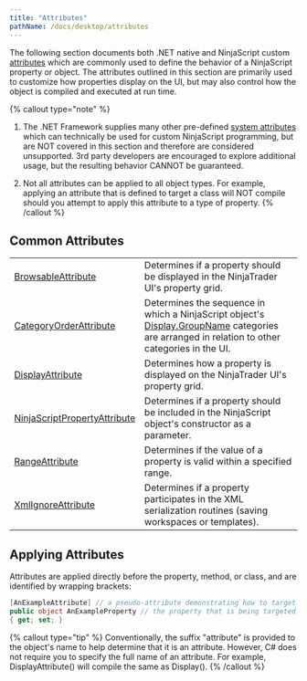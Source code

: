 ```yaml
---
title: "Attributes"
pathName: /docs/desktop/attributes
---
```


The following section documents both .NET native and NinjaScript custom [attributes](https://msdn.microsoft.com/en-us/library/5x6cd29c(v=vs.110).aspx) which are commonly used to define the behavior of a NinjaScript property or object. The attributes outlined in this section are primarily used to customize how properties display on the UI, but may also control how the object is compiled and executed at run time.

{% callout type="note" %}
1. The .NET Framework supplies many other pre-defined [system attributes](https://msdn.microsoft.com/en-us/library/2e39z096.aspx) which can technically be used for custom NinjaScript programming, but are NOT covered in this section and therefore are considered unsupported. 3rd party developers are encouraged to explore additional usage, but the resulting behavior CANNOT be guaranteed.

2. Not all attributes can be applied to all object types. For example, applying an attribute that is defined to target a class will NOT compile should you attempt to apply this attribute to a type of property.
{% /callout %}

## Common Attributes

|  |  |
| --- | --- |
| [BrowsableAttribute](/docs/desktop/browsableattribute) | Determines if a property should be displayed in the NinjaTrader UI's property grid. |
| [CategoryOrderAttribute](/docs/desktop/categoryorderattribute) | Determines the sequence in which a NinjaScript object's [Display.GroupName](/docs/desktop/displayattribute) categories are arranged in relation to other categories in the UI. |
| [DisplayAttribute](/docs/desktop/displayattribute) | Determines how a property is displayed on the NinjaTrader UI's property grid. |
| [NinjaScriptPropertyAttribute](/docs/desktop/ninjascriptpropertyattribute) | Determines if a property should be included in the NinjaScript object's constructor as a parameter. |
| [RangeAttribute](/docs/desktop/rangeattribute) | Determines if the value of a property is valid within a specified range. |
| [XmlIgnoreAttribute](/docs/desktop/xmlignoreattribute) | Determines if a property participates in the XML serialization routines (saving workspaces or templates). |

## Applying Attributes

Attributes are applied directly before the property, method, or class, and are identified by wrapping brackets:

```csharp
[AnExampleAttribute] // a pseudo-attribute demonstrating how to target an object
public object AnExampleProperty // the property that is being targeted
{ get; set; }
```

{% callout type="tip" %}
Conventionally, the suffix "attribute" is provided to the object's name to help determine that it is an attribute. However, C# does not require you to specify the full name of an attribute. For example, DisplayAttribute() will compile the same as Display().
{% /callout %}

